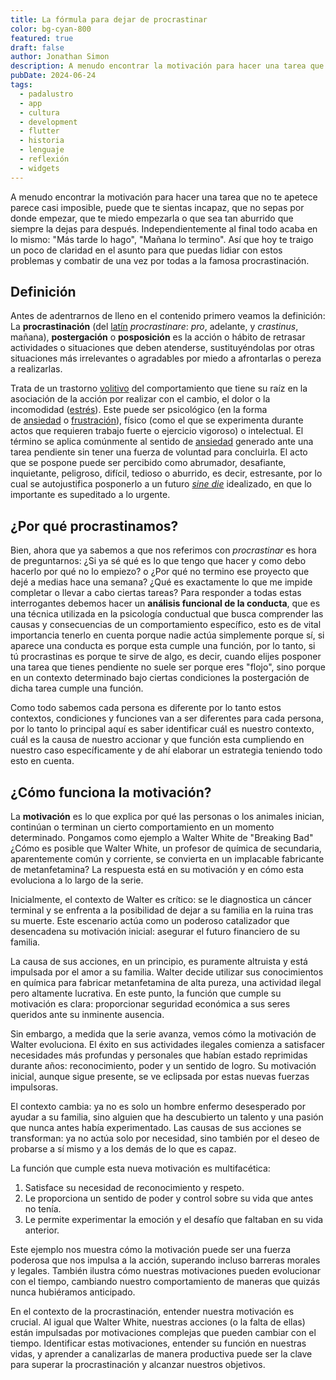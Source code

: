 ```yaml
---
title: La fórmula para dejar de procrastinar
color: bg-cyan-800
featured: true
draft: false
author: Jonathan Simon
description: A menudo encontrar la motivación para hacer una tarea que no te apetece parece casi imposible, puede que te sientas incapaz,
pubDate: 2024-06-24
tags:
  - padalustro
  - app
  - cultura
  - development
  - flutter
  - historia
  - lenguaje
  - reflexión
  - widgets
---
```

A menudo encontrar la motivación para hacer una tarea que no te apetece parece casi imposible, puede que te sientas incapaz, que no sepas por donde empezar, que te miedo empezarla o que sea tan aburrido que siempre la dejas para después. Independientemente al final todo acaba en lo mismo: "Más tarde lo hago", "Mañana lo termino". Así que hoy te traigo un poco de claridad en el asunto para que puedas lidiar con estos problemas y combatir de una vez por todas a la famosa procrastinación.

## Definición

Antes de adentrarnos de lleno en el contenido primero veamos la definición: La **procrastinación** (del [latín](https://es.wikipedia.org/wiki/Lat%C3%ADn "Latín") _procrastinare_: _pro_, adelante, y _crastinus_, mañana),​ **postergación** o **posposición** es la acción o hábito de retrasar actividades o situaciones que deben atenderse, sustituyéndolas por otras situaciones más irrelevantes o agradables por miedo a afrontarlas o pereza a realizarlas.

Trata de un trastorno [volitivo](https://es.wikipedia.org/wiki/Volitivo "Volitivo") del comportamiento que tiene su raíz en la asociación de la acción por realizar con el cambio, el dolor o la incomodidad ([estrés](https://es.wikipedia.org/wiki/Estr%C3%A9s "Estrés")). Este puede ser psicológico (en la forma de [ansiedad](https://es.wikipedia.org/wiki/Ansiedad "Ansiedad") o [frustración](https://es.wikipedia.org/wiki/Frustraci%C3%B3n "Frustración")), físico (como el que se experimenta durante actos que requieren trabajo fuerte o ejercicio vigoroso) o intelectual. El término se aplica comúnmente al sentido de [ansiedad](https://es.wikipedia.org/wiki/Ansiedad "Ansiedad") generado ante una tarea pendiente sin tener una fuerza de voluntad para concluirla. El acto que se pospone puede ser percibido como abrumador, desafiante, inquietante, peligroso, difícil, tedioso o aburrido, es decir, estresante, por lo cual se autojustifica posponerlo a un futuro _[sine die](https://es.wikipedia.org/wiki/Sine_die "Sine die")_ idealizado, en que lo importante es supeditado a lo urgente.

## ¿Por qué procrastinamos?

Bien, ahora que ya sabemos a que nos referimos con _procrastinar_ es hora de preguntarnos: ¿Si ya sé qué es lo que tengo que hacer y como debo hacerlo por qué no lo empiezo? o ¿Por qué no termino ese proyecto que dejé a medias hace una semana? ¿Qué es exactamente lo que me impide completar o llevar a cabo ciertas tareas? Para responder a todas estas interrogantes debemos hacer un **análisis funcional de la conducta**, que es una técnica utilizada en la psicología conductual que busca comprender las causas y consecuencias de un comportamiento específico, esto es de vital importancia tenerlo en cuenta porque nadie actúa simplemente porque sí, si aparece una conducta es porque esta cumple una función, por lo tanto, si tú procrastinas es porque te sirve de algo, es decir, cuando elijes posponer una tarea que tienes pendiente no suele ser porque eres "flojo", sino porque en un contexto determinado bajo ciertas condiciones la postergación de dicha tarea cumple una función. 

Como todo sabemos cada persona es diferente por lo tanto estos contextos, condiciones y funciones van a ser diferentes para cada persona, por lo tanto lo principal aquí es saber identificar cuál es nuestro contexto, cuál es la causa de nuestro accionar y que función esta cumpliendo en nuestro caso específicamente y de ahí elaborar un estrategia teniendo todo esto en cuenta.

## ¿Cómo funciona la motivación?

La **motivación** es lo que explica por qué las personas o los animales inician, continúan o terminan un cierto comportamiento en un momento determinado. Pongamos como ejemplo a Walter White de "Breaking Bad" ¿Cómo es posible que Walter White, un profesor de química de secundaria, aparentemente común y corriente, se convierta en un implacable fabricante de metanfetamina? La respuesta está en su motivación y en cómo esta evoluciona a lo largo de la serie.

Inicialmente, el contexto de Walter es crítico: se le diagnostica un cáncer terminal y se enfrenta a la posibilidad de dejar a su familia en la ruina tras su muerte. Este escenario actúa como un poderoso catalizador que desencadena su motivación inicial: asegurar el futuro financiero de su familia.

La causa de sus acciones, en un principio, es puramente altruista y está impulsada por el amor a su familia. Walter decide utilizar sus conocimientos en química para fabricar metanfetamina de alta pureza, una actividad ilegal pero altamente lucrativa. En este punto, la función que cumple su motivación es clara: proporcionar seguridad económica a sus seres queridos ante su inminente ausencia.

Sin embargo, a medida que la serie avanza, vemos cómo la motivación de Walter evoluciona. El éxito en sus actividades ilegales comienza a satisfacer necesidades más profundas y personales que habían estado reprimidas durante años: reconocimiento, poder y un sentido de logro. Su motivación inicial, aunque sigue presente, se ve eclipsada por estas nuevas fuerzas impulsoras.

El contexto cambia: ya no es solo un hombre enfermo desesperado por ayudar a su familia, sino alguien que ha descubierto un talento y una pasión que nunca antes había experimentado. Las causas de sus acciones se transforman: ya no actúa solo por necesidad, sino también por el deseo de probarse a sí mismo y a los demás de lo que es capaz.

La función que cumple esta nueva motivación es multifacética:

1. Satisface su necesidad de reconocimiento y respeto.
2. Le proporciona un sentido de poder y control sobre su vida que antes no tenía.
3. Le permite experimentar la emoción y el desafío que faltaban en su vida anterior.

Este ejemplo nos muestra cómo la motivación puede ser una fuerza poderosa que nos impulsa a la acción, superando incluso barreras morales y legales. También ilustra cómo nuestras motivaciones pueden evolucionar con el tiempo, cambiando nuestro comportamiento de maneras que quizás nunca hubiéramos anticipado.

En el contexto de la procrastinación, entender nuestra motivación es crucial. Al igual que Walter White, nuestras acciones (o la falta de ellas) están impulsadas por motivaciones complejas que pueden cambiar con el tiempo. Identificar estas motivaciones, entender su función en nuestras vidas, y aprender a canalizarlas de manera productiva puede ser la clave para superar la procrastinación y alcanzar nuestros objetivos.